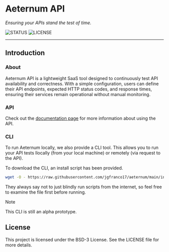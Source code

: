 # Aeternum API

_Ensuring your APIs stand the test of time._

![STATUS](https://img.shields.io/badge/status-active-brightgreen?style=for-the-badge)
![LICENSE](https://img.shields.io/badge/license-BSD3-blue?style=for-the-badge)

---

## Introduction

### About

Aeternum API is a lightweight SaaS tool designed to continuously test API availability
and correctness. With a simple configuration, users can define their API endpoints,
expected HTTP status codes, and response times, ensuring their services remain operational
without manual monitoring.

### API

Check out the [documentation page](https://jgfranco17.github.io/aeternum-api/) for more
information about using the API.

### CLI

To run Aeternum locally, we also provide a CLI tool. This allows you to run your API tests
llocally (from your local machine) or remotely (via request to the API).

To download the CLI, an install script has been provided.

```bash
wget -O - https://raw.githubusercontent.com/jgfranco17/aeternum/main/install.sh | bash
```

They always say not to just blindly run scripts from the internet, so feel free to examine
the file first before running.

> [!NOTE]
> This CLI is still an alpha prototype.

## License

This project is licensed under the BSD-3 License. See the LICENSE file for more details.
